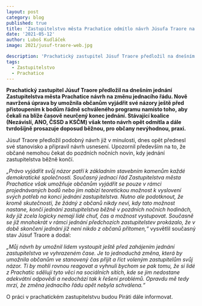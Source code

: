 ```yaml
---
layout: post
category: blog
published: true
title: 'Zastupitelstvo města Prachatice odmítlo návrh Júsufa Traore na změnu jednacího řádu, který by umožnil občanům říct svůj názor ve vhodný čas'
date: '2021-05-12'
author: Luboš Kudláček
image: 2021/jusuf-traore-web.jpg

description: 'Prachatický zastupitel Júsuf Traore předložil na dnešním jednání Zastupitelstva města Prachatice návrh na změnu jednacího řádu. Nově navržená úprava by umožnila občanům vyjádřit své názory ještě před přistoupením k bodům řádně schváleného programu namísto toho, aby čekali na blíže časově neurčený konec jednání. Stávající koalice (Nezávislí, ANO, ČSSD a KSČM) však tento návrh opět odmítla a dále tvrdošíjně prosazuje doposud běžnou, pro občany nevýhodnou, praxi.'
tags:
  - Zastupitelstvo
  - Prachatice
---
```

**Prachatický zastupitel Júsuf Traore předložil na dnešním jednání Zastupitelstva města Prachatice návrh na změnu jednacího řádu. Nově navržená úprava by umožnila občanům vyjádřit své názory ještě před přistoupením k bodům řádně schváleného programu namísto toho, aby čekali na blíže časově neurčený konec jednání. Stávající koalice (Nezávislí, ANO, ČSSD a KSČM) však tento návrh opět odmítla a dále tvrdošíjně prosazuje doposud běžnou, pro občany nevýhodnou, praxi.**

Júsuf Traore předložil podobný návrh již v minulosti, dnes opět přednesl své stanovisko a připravil návrh usnesení. Upozornil především na to, že občané nemohou čekat do pozdních nočních novin, kdy jednání zastupitelstva běžně končí.

*„Právo vyjádřit svůj názor patří k základním stavebním kamenům každé demokratické společnosti. Současný jednací řád Zastupitelstva města Prachatice 
však umožňuje občanům vyjádřit se pouze v rámci projednávaných bodů nebo jim nabízí teoretickou možnost k vyslovení svých potřeb na konci 
jednání zastupitelstva. Nutno ale podotknout, že kromě skutečnosti, že žádný z občanů nikdy neví, kdy tato možnost nastane, končí jednání 
zastupitelstva běžně v pozdních nočních hodinách, kdy již zcela logicky nemají lidé chuť, čas a možnost vystupovat. Současně se již mnohokrát 
v rámci jednání předchozích zastupitelstev prokázalo, že v době skončení jednání již není nikdo z občanů přítomen,“* vysvětlil současný stav Júsuf Traore a dodal:

*„Můj návrh by umožnil lidem vystoupit ještě před zahájením jednání zastupitelstva ve vyhrazeném čase. Je to jednoduchá změna, 
která by umožnila občanům ve stanovený čas přijít a říct voleným zastupitelům svůj názor. Ti by mohli rovnou reagovat a vyhnuli 
bychom se pak tomu, že si lidé z Prachatic sdělují tyto věci na sociálních sítích, kde se jim nedostane adekvátní odpovědi a 
nedochází tak k řešení problémů. Opravdu mě tedy mrzí, že změna jednacího řádu opět nebyla schválena.“* 

O práci v prachatickém zastupitelstvu budou Piráti dále informovat.